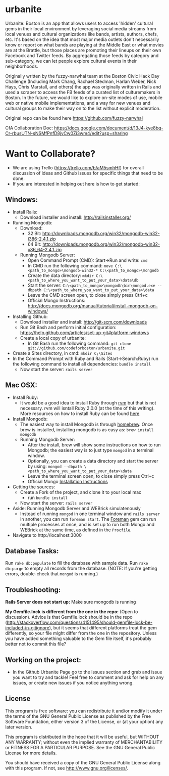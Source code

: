 urbanite
========

Urbanite: Boston is an app that allows users to access 'hidden' cultural gems in their local environment by leveraging social media streams from local venues and cultural organizations like bands, artists, authors, chefs, etc. It's based on the idea that most major media outlets don't necessarily know or report on what bands are playing at the Middle East or what movies are at the Brattle, but those places are promoting their lineups on their own Facebook and Twitter feeds. By aggregating those feeds by category and sub-category, we can let people explore cultural events in their neighborhoods. 

Originally written by the fuzzy-narwhal team at the Boston Civic Hack Day Challenge (Including Mark Chang, Rachael Stedman, Harlan Weber, Nick Hays, Chris Marstall, and others) the app was originally written in Rails and used a scraper to access the FB feeds of a curated list of culturemakers in Boston. In the future, we would like to explore on-site modes of use, mobile web or native mobile implementations, and a way for new venues and cultural groups to make their way on to the list without explicit moderation.

Original repo can be found here https://github.com/fuzzy-narwhal

CfA Collaboration Doc: https://docs.google.com/document/d/13J4-kye8bq-Cr-rbusUTN-sNSMfPnfD8jvCw0Zi3wm4/edit?usp=sharing


Want to Collaborate?
====================

* We are using Trello (https://trello.com/b/aM5smhHf) for overall discussion of ideas and Github issues for specific things that need to be done. 
* If you are interested in helping out here is how to get started:

Windows:
--------
* Install Rails:
	* Download installer and install: http://railsinstaller.org/
* Running Mongodb:
	* Download:  
		* 32 Bit: http://downloads.mongodb.org/win32/mongodb-win32-i386-2.4.1.zip
		* 64 Bit: http://downloads.mongodb.org/win32/mongodb-win32-x86_64-2.4.1.zip
	* Running Mongodb Server:
		* Open Command Prompt (CMD): Start->Run and write: `cmd`
		* In CMD run the following command: `move C:\<path_to_mongo>\mongodb-win32-* C:\<path_to_mongo>\mongodb`
		* Create the data directory: `mkdir C:\<path_to_where_you_want_to_put_your_data>\data\db`
		* Start the server: `C:\<path_to_mongo>\mongodb\bin\mongod.exe --dbpath C:\<path_to_where_you_want_to_put_your_data>\data`
		* Leave the CMD screen open, to close simply press Ctrl+c
		* Official Mongo Instructions:  http://docs.mongodb.org/manual/tutorial/install-mongodb-on-windows/
* Installing Github:
	* Download installer and install: http://git-scm.com/downloads
	* Run Git Bash and perform initial configuration:  https://help.github.com/articles/set-up-git#platform-windows
	* Create a local copy of urbanite:
		* In Git Bash run the following command: `git clone git://github.com/codeforboston/urbanite.git`
* Create a Sites directory, in cmd: `mkdir C;\Sites`
* In the Command Prompt with Ruby and Rails (Start->Search:Ruby) run the following command to install all dependencies: `bundle install`
	* Now start the server: `rails server`

Mac OSX:
--------
* Install Ruby:
	* It would be a good idea to install Ruby through
          [rvm](https://rvm.io/rvm/install/) but that is not necessary. rvm will
          isntall Ruby 2.0.0 (at the time of this writing). More resources on
          how to install Ruby can be found
          [here](http://www.ruby-lang.org/en/downloads/)
* Install Mongodb:
	* The easiest way to install Mongodb is through [homebrew](http://mxcl.github.io/homebrew/). Once brew is installed, installing mongodb is as easy as: `brew install mongodb`
	* Running Mongodb Server:
		* After the install, brew will show some instructions on how to
                  run Mongodb; the easiest way is to just type `mongod` in a
                  terminal window.
		* Optionally, you can create a data directory and start the
                  server by using: `mongod --dbpath \<path_to_where_you_want_to_put_your_data>\data`
		* Leave the terminal screen open, to close simply press Ctrl+c
		* Official Mongo [Installation Instructions](http://docs.mongodb.org/manual/tutorial/install-mongodb-on-os-x/)
* Getting the sources:
	* Create a Fork of the project, and clone it to your local mac 
        * run `bundle install`
	* Now start the server: `rails server`
* Aside: Running Mongodb Server and WEBrick simulatenously
  * Instead of running `mongod` in one terminal window and `rails server` in another, you can run `foreman start`. The [Foreman](https://github.com/ddollar/foreman) gem can run multiple processes at once, and is set up to run both Mongo and WEBrick at the same time, as defined in the `Procfile`.
* Navigate to http://localhost:3000 

Database Tasks:
---------------
Run `rake db:populate` to fill the database with sample data.
Run `rake db:purge` to empty all records from the database.
(NOTE: If you're getting errors, double-check that `mongod` is running.)

Troubleshooting:
----------------
**Rails Server does not start up:**  Make sure mongodb is running

**My Gemfile.lock is different from the one in the repo:** (Open to discussion). Advice is that Gemfile.lock should be in the repo
(http://stackoverflow.com/questions/4151495/should-gemfile-lock-be-included-in-gitignore),
but it seems that different platforms treat the gem differently, so your file
might differ from the one in the repository. Unless you have added something
valuable to the Gem file itself, it's probably better not to commit this file?

Working on the project:
-----------------------
* In the Github Urbanite Page go to the Issues section and grab and issue you want to try and tackle! Feel free to comment and ask for help on any issues, or create new issues if you notice anything wrong.


License
-------
This program is free software: you can redistribute it and/or modify
it under the terms of the GNU General Public License as published by
the Free Software Foundation, either version 3 of the License, or
(at your option) any later version.

This program is distributed in the hope that it will be useful,
but WITHOUT ANY WARRANTY; without even the implied warranty of
MERCHANTABILITY or FITNESS FOR A PARTICULAR PURPOSE.  See the
GNU General Public License for more details.

You should have received a copy of the GNU General Public License
along with this program.  If not, see <http://www.gnu.org/licenses/>.
